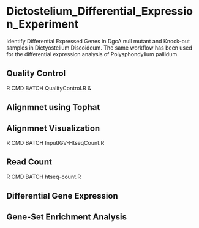 # Dictostelium_Differential_Expression_Experiment
Identify Differential Expressed Genes in DgcA null mutant and Knock-out samples in Dictyostelium Discoideum. The same workflow has been used for the differential expression analysis of Polysphondylium pallidum.

## Quality Control

  R CMD BATCH QualityControl.R &

## Alignmnet using Tophat

## Alignmnet Visualization

   R CMD BATCH InputIGV-HtseqCount.R

## Read Count

  R CMD BATCH htseq-count.R

## Differential Gene Expression

  

## Gene-Set Enrichment Analysis
